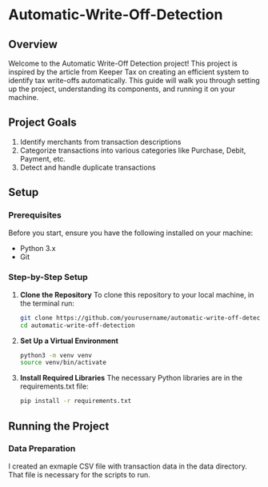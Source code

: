 # Automatic-Write-Off-Detection

## Overview
Welcome to the Automatic Write-Off Detection project! This project is inspired by the article from Keeper Tax on creating an efficient system to identify tax write-offs automatically. This guide will walk you through setting up the project, understanding its components, and running it on your machine.

## Project Goals
1. Identify merchants from transaction descriptions
2. Categorize transactions into various categories like Purchase, Debit, Payment, etc.
3. Detect and handle duplicate transactions

## Setup

### Prerequisites
Before you start, ensure you have the following installed on your machine:
- Python 3.x
- Git

### Step-by-Step Setup
1. **Clone the Repository**
   To clone this repository to your local machine, in the terminal run:
   ```bash
   git clone https://github.com/yourusername/automatic-write-off-detection.git
   cd automatic-write-off-detection
2. **Set Up a Virtual Environment**
    ```bash
    python3 -m venv venv
    source venv/bin/activate
3. **Install Required Libraries**
   The necessary Python libraries are in the requirements.txt file:
   ```bash
   pip install -r requirements.txt

## Running the Project

### Data Preparation
   I created an exmaple CSV file with transaction data in the data directory. That file is necessary for the scripts to run.